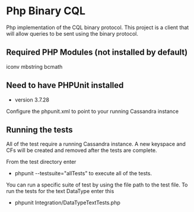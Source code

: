 Php Binary CQL
============

Php implementation of the CQL binary protocol.  This project is a client that will allow queries to be sent using the binary protocol.

Required PHP Modules (not installed by default)
--------------------
iconv
mbstring
bcmath

Need to have PHPUnit installed
--------------------------------------
- version 3.7.28

Configure the phpunit.xml to point to your running Cassandra instance
<php>
	<const name="CASSANDRA_BINARY_CQL_HOST" value="192.168.2.240"/>
	<const name="CASSANDRA_BINARY_CQL_PORT" value="9042"/>
</php>

Running the tests
-----------------
All of the test require a running Cassandra instance.  A new keyspace and CFs will be created and removed after the tests are complete.

From the test directory enter
- phpunit --testsuite="allTests" to execute all of the tests.

You can run a specific suite of test by using the file path to the test file.  To run the tests for the text DataType enter this
- phpunit Integration/DataTypeTextTests.php